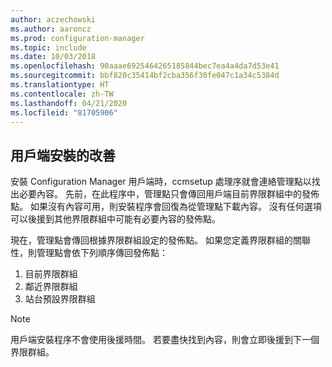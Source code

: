 ```yaml
---
author: aczechowski
ms.author: aaroncz
ms.prod: configuration-manager
ms.topic: include
ms.date: 10/03/2018
ms.openlocfilehash: 90aaae6925464265185844bec7ea4a4da7d53e41
ms.sourcegitcommit: bbf820c35414bf2cba356f30fe047c1a34c5384d
ms.translationtype: HT
ms.contentlocale: zh-TW
ms.lasthandoff: 04/21/2020
ms.locfileid: "81705906"
---
```

## <a name="improvement-to-client-installation"></a><a name="bkmk_ccmsetup"></a> 用戶端安裝的改善
<!--1358840-->

安裝 Configuration Manager 用戶端時，ccmsetup 處理序就會連絡管理點以找出必要內容。 先前，在此程序中，管理點只會傳回用戶端目前界限群組中的發佈點。 如果沒有內容可用，則安裝程序會回復為從管理點下載內容。 沒有任何選項可以後援到其他界限群組中可能有必要內容的發佈點。 

現在，管理點會傳回根據界限群組設定的發佈點。 如果您定義界限群組的關聯性，則管理點會依下列順序傳回發佈點：
1. 目前界限群組  
2. 鄰近界限群組  
3. 站台預設界限群組  

> [!Note]  
> 用戶端安裝程序不會使用後援時間。 若要盡快找到內容，則會立即後援到下一個界限群組。  


